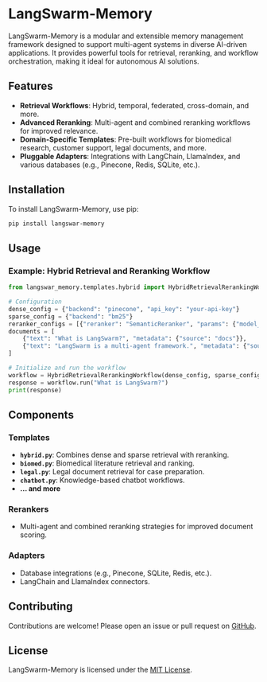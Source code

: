 
# LangSwarm-Memory

LangSwarm-Memory is a modular and extensible memory management framework designed to support multi-agent systems in diverse AI-driven applications. It provides powerful tools for retrieval, reranking, and workflow orchestration, making it ideal for autonomous AI solutions.

## Features

- **Retrieval Workflows**: Hybrid, temporal, federated, cross-domain, and more.
- **Advanced Reranking**: Multi-agent and combined reranking workflows for improved relevance.
- **Domain-Specific Templates**: Pre-built workflows for biomedical research, customer support, legal documents, and more.
- **Pluggable Adapters**: Integrations with LangChain, LlamaIndex, and various databases (e.g., Pinecone, Redis, SQLite, etc.).

## Installation

To install LangSwarm-Memory, use pip:

```bash
pip install langswar-memory
```

## Usage

### Example: Hybrid Retrieval and Reranking Workflow

```python
from langswar_memory.templates.hybrid import HybridRetrievalRerankingWorkflow

# Configuration
dense_config = {"backend": "pinecone", "api_key": "your-api-key"}
sparse_config = {"backend": "bm25"}
reranker_configs = [{"reranker": "SemanticReranker", "params": {"model_name": "all-MiniLM-L6-v2"}}]
documents = [
    {"text": "What is LangSwarm?", "metadata": {"source": "docs"}},
    {"text": "LangSwarm is a multi-agent framework.", "metadata": {"source": "tutorials"}}
]

# Initialize and run the workflow
workflow = HybridRetrievalRerankingWorkflow(dense_config, sparse_config, reranker_configs, documents)
response = workflow.run("What is LangSwarm?")
print(response)
```

## Components

### Templates
- **`hybrid.py`**: Combines dense and sparse retrieval with reranking.
- **`biomed.py`**: Biomedical literature retrieval and ranking.
- **`legal.py`**: Legal document retrieval for case preparation.
- **`chatbot.py`**: Knowledge-based chatbot workflows.
- **... and more**

### Rerankers
- Multi-agent and combined reranking strategies for improved document scoring.

### Adapters
- Database integrations (e.g., Pinecone, SQLite, Redis, etc.).
- LangChain and LlamaIndex connectors.

## Contributing

Contributions are welcome! Please open an issue or pull request on [GitHub](https://github.com/your-repo/langswarm-memory).

## License

LangSwarm-Memory is licensed under the [MIT License](LICENSE).
